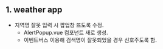 ## 1. weather app
- 지역명 잘못 입력 시 팝업창 뜨도록 수정.
  - AlertPopup.vue 컴포넌트 새로 생성.
  - 이벤트버스 이용해 검색명이 잘못되었을 경우 신호주도록 함.
